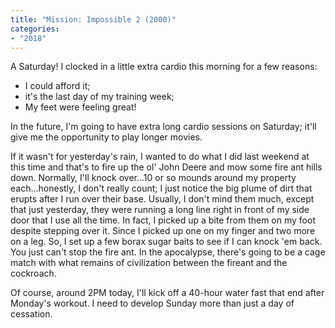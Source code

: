 ```yaml
---
title: "Mission: Impossible 2 (2000)"
categories:
- "2018"
---
```


A Saturday!  I clocked in a little extra cardio this morning for a few reasons:

* I could afford it;
* it's the last day of my training week;
* My feet were feeling great!

In the future, I'm going to have extra long cardio sessions on Saturday; it'll give me the opportunity to play longer movies.

If it wasn't for yesterday's rain, I wanted to do what I did last weekend at this time and that's to fire up the ol' John Deere and mow some fire ant hills down.  Normally, I'll knock over...10 or so mounds around my property each...honestly, I don't really count; I just notice the big plume of dirt that erupts after I run over their base.  Usually, I don't mind them much, except that just yesterday, they were running a long line right in front of my side door that I use all the time.  In fact, I picked up a bite from them on my foot despite stepping over it.  Since I picked up one on my finger and two more on a leg.  So, I set up a few borax sugar baits to see if I can knock 'em back.  You just can't stop the fire ant.  In the apocalypse, there's going to be a cage match with what remains of civilization between the fireant and the cockroach.

Of course, around 2PM today, I'll kick off a 40-hour water fast that end after Monday's workout.  I need to develop Sunday more than just a day of cessation.